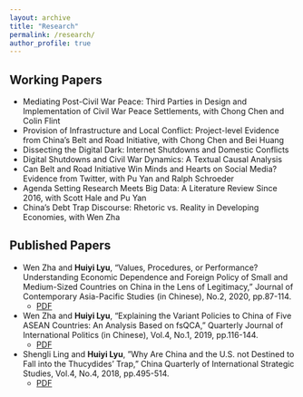 ```yaml
---
layout: archive
title: "Research"
permalink: /research/
author_profile: true
---
```


## Working Papers
- Mediating Post-Civil War Peace: Third Parties in Design and Implementation of Civil War Peace Settlements,
with Chong Chen and Colin Flint 
- Provision of Infrastructure and Local Conflict: Project-level Evidence from China’s Belt and Road Initiative, with Chong Chen and Bei Huang 
- Dissecting the Digital Dark: Internet Shutdowns and Domestic Conflicts 
- Digital Shutdowns and Civil War Dynamics: A Textual Causal Analysis
- Can Belt and Road Initiative Win Minds and Hearts on Social Media? Evidence from Twitter, with Pu Yan and Ralph Schroeder 
- Agenda Setting Research Meets Big Data: A Literature Review Since 2016, with Scott Hale and Pu Yan 
- China’s Debt Trap Discourse: Rhetoric vs. Reality in Developing Economies, with Wen Zha 

## Published Papers
- Wen Zha and **Huiyi Lyu**, “Values, Procedures, or Performance? Understanding Economic Dependence and Foreign Policy of Small and Medium-Sized Countries on China in the Lens of Legitimacy,” Journal of Contemporary Asia-Pacific Studies (in Chinese), No.2, 2020, pp.87-114.
	- [PDF](/files/values-procedures.pdf)
- Wen Zha and **Huiyi Lyu**, “Explaining the Variant Policies to China of Five ASEAN Countries: An Analysis Based on fsQCA,” Quarterly Journal of International Politics (in Chinese), Vol.4, No.1, 2019, pp.116-144.
	- [PDF](/files/variant-policies-asean.pdf)
- Shengli Ling and **Huiyi Lyu**, ”Why Are China and the U.S. not Destined to Fall into the Thucydides’ Trap,” China Quarterly of International Strategic Studies, Vol.4, No.4, 2018, pp.495-514.
	- [PDF](/files/china-us-thucydides-trap.pdf)
